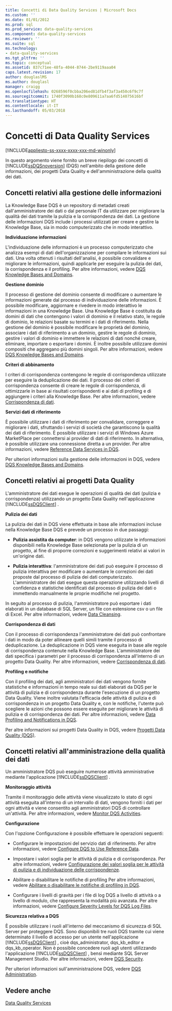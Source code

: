 ```yaml
---
title: Concetti di Data Quality Services | Microsoft Docs
ms.custom: ''
ms.date: 01/01/2012
ms.prod: sql
ms.prod_service: data-quality-services
ms.component: data-quality-services
ms.reviewer: ''
ms.suite: sql
ms.technology:
- data-quality-services
ms.tgt_pltfrm: ''
ms.topic: conceptual
ms.assetid: 837c71ee-48fa-4044-8744-2be9119aaa04
caps.latest.revision: 17
author: douglaslMS
ms.author: douglasl
manager: craigg
ms.openlocfilehash: 0268596f0cbba206ed81dfb4f3af3a450c6f9c7f
ms.sourcegitcommit: 1740f3090b168c0e809611a7aa6fd514075616bf
ms.translationtype: HT
ms.contentlocale: it-IT
ms.lasthandoff: 05/03/2018
---
```

# <a name="data-quality-services-concepts"></a>Concetti di Data Quality Services

[!INCLUDE[appliesto-ss-xxxx-xxxx-xxx-md-winonly](../includes/appliesto-ss-xxxx-xxxx-xxx-md-winonly.md)]

  In questo argomento viene fornito un breve riepilogo dei concetti di [!INCLUDE[ssDQSnoversion](../includes/ssdqsnoversion-md.md)] (DQS) nell'ambito della gestione delle informazioni, dei progetti Data Quality e dell'amministrazione della qualità dei dati.  
  
##  <a name="Knowledge"></a> Concetti relativi alla gestione delle informazioni  
 La Knowledge Base DQS è un repository di metadati creati dall'amministratore dei dati o dal personale IT da utilizzare per migliorare la qualità dei dati tramite la pulizia e la corrispondenza dei dati. La gestione delle informazioni DQS include i processi utilizzati per creare e gestire la Knowledge Base, sia in modo computerizzato che in modo interattivo.  
  
 **Individuazione informazioni**  
  
 L'individuazione delle informazioni è un processo computerizzato che analizza esempi di dati dell'organizzazione per compilare le informazioni sui dati. Una volta ottenuti i risultati dell'analisi, è possibile convalidare e migliorare le informazioni, quindi applicarle per eseguire la pulizia dei dati, la corrispondenza e il profiling. Per altre informazioni, vedere [DQS Knowledge Bases and Domains](../data-quality-services/dqs-knowledge-bases-and-domains.md).  
  
 **Gestione dominio**  
  
 Il processo di gestione del dominio consente di modificare o aumentare le informazioni generate dal processo di individuazione delle informazioni. È possibile modificare, aggiornare e rivedere in modo interattivo le informazioni in una Knowledge Base. Una Knowledge Base è costituita da domini di dati che contengono i valori di dominio e il relativo stato, le regole di dominio, le relazioni basate su termini e i dati di riferimento. Nella gestione del dominio è possibile modificare le proprietà del dominio, associare i dati di riferimento a un dominio, gestire le regole di dominio, gestire i valori di dominio e immettere le relazioni di dati nonché creare, eliminare, importare o esportare i domini. È inoltre possibile utilizzare domini compositi che aggregano più domini singoli. Per altre informazioni, vedere [DQS Knowledge Bases and Domains](../data-quality-services/dqs-knowledge-bases-and-domains.md).  
  
 **Criteri di abbinamento**  
  
 I criteri di corrispondenza contengono le regole di corrispondenza utilizzate per eseguire la deduplicazione dei dati. Il processo dei criteri di corrispondenza consente di creare le regole di corrispondenza, di ottimizzarle in base ai risultati corrispondenti e ai dati di profiling e di aggiungere i criteri alla Knowledge Base. Per altre informazioni, vedere [Corrispondenza di dati](../data-quality-services/data-matching.md).  
  
 **Servizi dati di riferimento**  
  
 È possibile utilizzare i dati di riferimento per convalidare, correggere e migliorare i dati, sfruttando i servizi di società che garantiscono la qualità dei dati di riferimento. È possibile utilizzare i servizi di Windows Azure MarketPlace per connettersi ai provider di dati di riferimento. In alternativa, è possibile utilizzare una connessione diretta a un provider. Per altre informazioni, vedere [Reference Data Services in DQS](../data-quality-services/reference-data-services-in-dqs.md).  
  
 Per ulteriori informazioni sulla gestione delle informazioni in DQS, vedere [DQS Knowledge Bases and Domains](../data-quality-services/dqs-knowledge-bases-and-domains.md).  
  
##  <a name="Projects"></a> Concetti relativi ai progetti Data Quality  
 L'amministratore dei dati esegue le operazioni di qualità dei dati (pulizia e corrispondenza) utilizzando un progetto Data Quality nell'applicazione [!INCLUDE[ssDQSClient](../includes/ssdqsclient-md.md)] .  
  
 **Pulizia dei dati**  
  
 La pulizia dei dati in DQS viene effettuata in base alle informazioni incluse nella Knowledge Base DQS e prevede un processo in due passaggi:  
  
-   **Pulizia assistita da computer**: in DQS vengono utilizzate le informazioni disponibili nella Knowledge Base selezionata per la pulizia di un progetto, al fine di proporre correzioni e suggerimenti relativi ai valori in un'origine dati.  
  
-   **Pulizia interattiva**: l'amministratore dei dati può eseguire il processo di pulizia interattiva per modificare o aumentare le correzioni dei dati proposte dal processo di pulizia dei dati computerizzato. L'amministratore dei dati esegue questa operazione utilizzando livelli di confidenza e statistiche identificati dal processo di pulizia dei dati o immettendo manualmente le proprie modifiche nel progetto.  
  
 In seguito al processo di pulizia, l'amministratore può esportare i dati elaborati in un database di SQL Server, un file con estensione csv o un file di Excel. Per altre informazioni, vedere [Data Cleansing](../data-quality-services/data-cleansing.md).  
  
 **Corrispondenza di dati**  
  
 Con il processo di corrispondenza l'amministratore dei dati può confrontare i dati in modo da poter allineare quelli simili tramite il processo di deduplicazione. La deduplicazione in DQS viene eseguita in base alle regole di corrispondenza contenute nella Knowledge Base. L'amministratore dei dati specifica i parametri per il processo di corrispondenza all'interno di un progetto Data Quality. Per altre informazioni, vedere [Corrispondenza di dati](../data-quality-services/data-matching.md).  
  
 **Profiling e notifiche**  
  
 Con il profiling dei dati, agli amministratori dei dati vengono fornite statistiche e informazioni in tempo reale sui dati elaborati da DQS per le attività di pulizia e di corrispondenza durante l'esecuzione di un progetto Data Quality. Viene inoltre valutata l'efficacia delle attività di pulizia e di corrispondenza in un progetto Data Quality e, con le notifiche, l'utente può scegliere le azioni che possono essere eseguite per migliorare le attività di pulizia e di corrispondenza dei dati. Per altre informazioni, vedere [Data Profiling and Notifications in DQS](../data-quality-services/data-profiling-and-notifications-in-dqs.md).  
  
 Per altre informazioni sui progetti Data Quality in DQS, vedere [Progetti Data Quality &#40;DQS&#41;](../data-quality-services/data-quality-projects-dqs.md).  
  
##  <a name="Admin"></a> Concetti relativi all'amministrazione della qualità dei dati  
 Un amministratore DQS può eseguire numerose attività amministrative mediante l'applicazione [!INCLUDE[ssDQSClient](../includes/ssdqsclient-md.md)] .  
  
 **Monitoraggio attività**  
  
 Tramite il monitoraggio delle attività viene visualizzato lo stato di ogni attività eseguita all'interno di un intervallo di dati, vengono forniti i dati per ogni attività e viene consentito agli amministratori DQS di controllare un'attività. Per altre informazioni, vedere [Monitor DQS Activities](../data-quality-services/monitor-dqs-activities.md).  
  
 **Configurazione**  
  
 Con l'opzione Configurazione è possibile effettuare le operazioni seguenti:  
  
-   Configurare le impostazioni del servizio dati di riferimento. Per altre informazioni, vedere [Configure DQS to Use Reference Data](../data-quality-services/configure-dqs-to-use-reference-data.md).  
  
-   Impostare i valori soglia per le attività di pulizia e di corrispondenza. Per altre informazioni, vedere [Configurazione dei valori soglia per le attività di pulizia e di individuazione delle corrispondenze](../data-quality-services/configure-threshold-values-for-cleansing-and-matching.md).  
  
-   Abilitare o disabilitare le notifiche di profiling Per altre informazioni, vedere [Abilitare o disabilitare le notifiche di profiling in DQS](../data-quality-services/enable-or-disable-profiling-notifications-in-dqs.md).  
  
-   Configurare i livelli di gravità per i file di log DQS a livello di attività o a livello di modulo, che rappresenta la modalità più avanzata. Per altre informazioni, vedere [Configure Severity Levels for DQS Log Files](../data-quality-services/configure-severity-levels-for-dqs-log-files.md).  
  
 **Sicurezza relativa a DQS**  
  
 È possibile utilizzare i ruoli all'interno del meccanismo di sicurezza di SQL Server per proteggere DQS. Sono disponibili tre ruoli DQS tramite cui viene determinato il livello di accesso per un utente nell'applicazione [!INCLUDE[ssDQSClient](../includes/ssdqsclient-md.md)] , cioè dqs_administrator, dqs_kb_editor e dqs_kb_operator. Non è possibile concedere ruoli agli utenti utilizzando l'applicazione [!INCLUDE[ssDQSClient](../includes/ssdqsclient-md.md)] , bensì mediante SQL Server Management Studio. Per altre informazioni, vedere [DQS Security](../data-quality-services/dqs-security.md).  
  
 Per ulteriori informazioni sull'amministrazione DQS, vedere [DQS Administration](../data-quality-services/dqs-administration.md).  
  
## <a name="see-also"></a>Vedere anche  
 [Data Quality Services](../data-quality-services/data-quality-services.md)  
  
  
